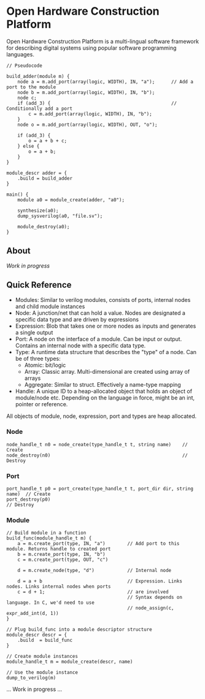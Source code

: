 # Open Hardware Construction Platform

Open Hardware Construction Platform is a multi-lingual software framework for describing digital systems using popular software programming languages.

    // Pseudocode
    
    build_adder(module m) {
        node a = m.add_port(array(logic, WIDTH), IN, "a");      // Add a port to the module
        node b = m.add_port(array(logic, WIDTH), IN, "b");
        node c;
        if (add_3) {                                            // Conditionally add a port
            c = m.add_port(array(logic, WIDTH), IN, "b");
        }
        node o = m.add_port(array(logic, WIDTH), OUT, "o");
        
        if (add_3) {
            o = a + b + c;
        } else {
            o = a + b;
        }
    }
    
    module_descr adder = {
        .build = build_adder
    }
    
    main() {
        module a0 = module_create(adder, "a0");
        
        synthesize(a0);
        dump_sysverilog(a0, "file.sv");
        
        module_destroy(a0);
    }

## About

*Work in progress*

## Quick Reference

* Modules: Similar to verilog modules, consists of ports, internal nodes and child module instances
* Node: A junction/net that can hold a value. Nodes are designated a specific data type and are driven by expressions
* Expression: Blob that takes one or more nodes as inputs and generates a single output
* Port: A node on the interface of a module. Can be input or output. Contains an internal node with a specific data type.
* Type: A runtime data structure that describes the "type" of a node. Can be of three types:
    - Atomic: bit/logic
    - Array: Classic array. Multi-dimensional are created using array of arrays
    - Aggregate: Similar to struct. Effectively a name-type mapping
* Handle: A unique ID to a heap-allocated object that holds an object of module/node etc. Depending on the language in force, might be an int, pointer or reference.

All objects of module, node, expression, port and types are heap allocated.

### Node

    node_handle_t n0 = node_create(type_handle_t t, string name)    // Create
    node_destroy(n0)                                                // Destroy
    
### Port

    port_handle_t p0 = port_create(type_handle_t t, port_dir dir, string name)  // Create
    port_destroy(p0)                                                            // Destroy

### Module

    // Build module in a function
    build_func(module_handle_t m) {
        a = m.create_port(type, IN, "a")        // Add port to this module. Returns handle to created port
        b = m.create_port(type, IN, "b")
        c = m.create_port(type, OUT, "c")
        
        d = m.create_node(type, "d")            // Internal node
        
        d = a + b                               // Expression. Links nodes. Links internal nodes when ports
        c = d + 1;                              // are involved
                                                // Syntax depends on language. In C, we'd need to use
                                                // node_assign(c, expr_add_int(d, 1))
    }
    
    // Plug build_func into a module descriptor structure
    module_descr descr = {
        .build  = build_func
    }
    
    // Create module instances
    module_handle_t m = module_create(descr, name)
    
    // Use the module instance
    dump_to_verilog(m)
    
... Work in progress ...

